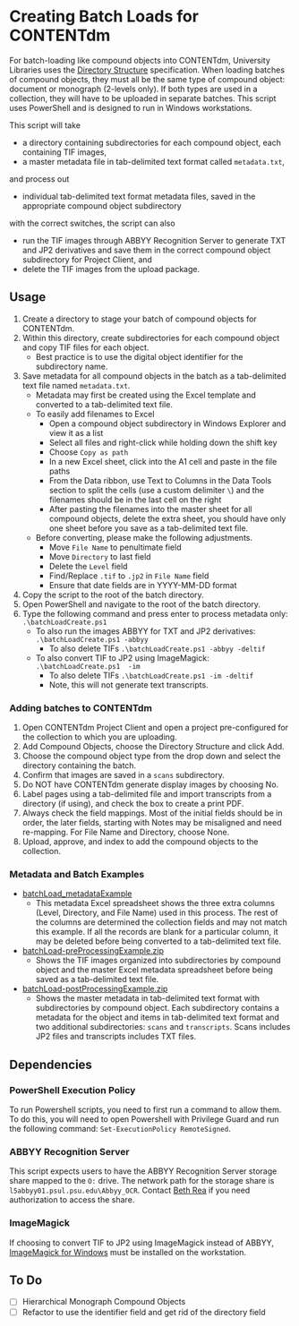 # Creating Batch Loads for CONTENTdm
For batch-loading like compound objects into CONTENTdm, University Libraries uses the [Directory Structure](https://www.oclc.org/support/services/contentdm/help/compound-objects-help/adding-multiple-compound-objects/directory-structure.en.html) specification. When loading batches of compound objects, they must all be the same type of compound object: document or monograph (2-levels only). If both types are used in a collection, they will have to be uploaded in separate batches. This script uses PowerShell and is designed to run in Windows workstations.

This script will take
  * a directory containing subdirectories for each compound object, each containing TIF images,
  * a master metadata file in tab-delimited text format called `metadata.txt`,

and process out

  * individual tab-delimited text format metadata files, saved in the appropriate compound object subdirectory

with the correct switches, the script can also
  * run the TIF images through ABBYY Recognition Server to generate TXT and JP2 derivatives and save them in the correct compound object subdirectory for Project Client, and
  * delete the TIF images from the upload package.

## Usage
1. Create a directory to stage your batch of compound objects for CONTENTdm.
2. Within this directory, create subdirectories for each compound object and copy TIF files for each object.
    * Best practice is to use the digital object identifier for the subdirectory name.
3. Save metadata for all compound objects in the batch as a tab-delimited text file named `metadata.txt`.
    * Metadata may first be created using the Excel template and converted to a tab-delimited text file. 
    * To easily add filenames to Excel
       * Open a compound object subdirectory in Windows Explorer and view it as a list
       * Select all files and right-click while holding down the shift key
       * Choose `Copy as path`
       * In a new Excel sheet, click into the A1 cell and paste in the file paths
       * From the Data ribbon, use Text to Columns in the Data Tools section to split the cells (use a custom delimiter `\`) and the filenames should be in the last cell on the right
       * After pasting the filenames into the master sheet for all compound objects, delete the extra sheet, you should have only one sheet before you save as a tab-delimited text file.
    * Before converting, please make the following adjustments.
       * Move `File Name` to penultimate field
       * Move `Directory` to last field
       * Delete the `Level` field
       * Find/Replace `.tif` to `.jp2` in `File Name` field
       * Ensure that date fields are in YYYY-MM-DD format
4. Copy the script to the root of the batch directory.
5. Open PowerShell and navigate to the root of the batch directory.
6. Type the following command and press enter to process metadata only: `.\batchLoadCreate.ps1 `
    * To also run the images ABBYY for TXT and JP2 derivatives: `.\batchLoadCreate.ps1 -abbyy`
      * To also delete TIFs `.\batchLoadCreate.ps1 -abbyy -deltif`
    * To also convert TIF to JP2 using ImageMagick: `.\batchLoadCreate.ps1  -im`
      * To also delete TIFs `.\batchLoadCreate.ps1 -im -deltif`
      * Note, this will not generate text transcripts.

### Adding batches to CONTENTdm
1. Open CONTENTdm Project Client and open a project pre-configured for the collection to which you are uploading.
2. Add Compound Objects, choose the Directory Structure and click Add.
3. Choose the compound object type from the drop down and select the directory containing the batch.
4. Confirm that images are saved in a `scans` subdirectory.
5. Do NOT have CONTENTdm generate display images by choosing No.
6. Label pages using a tab-delimited file and import transcripts from a directory (if using), and check the box to create a print PDF.
7. Always check the field mappings. Most of the initial fields should be in order, the later fields, starting with Notes may be misaligned and need re-mapping. For File Name and Directory, choose None.
8. Upload, approve, and index to add the compound objects to the collection.

### Metadata and Batch Examples
  * [batchLoad_metadataExample](https://psu.box.com/s/zuulqnvhd7d11xqs8j586403zrycy5sv)
     * This metadata Excel spreadsheet shows the three extra columns (Level, Directory, and File Name) used in this process. The rest of the columns are determined the collection fields and may not match this example. If all the records are blank for a particular column, it may be deleted before being converted to a tab-delimited text file.
  * [batchLoad-preProcessingExample.zip](https://psu.box.com/s/f8o8g9zhek5p09oam2hq0fpmyilse9vz)
       * Shows the TIF images organized into subdirectories by compound object and the master Excel metadata spreadsheet before being saved as a tab-delimited text file.
  * [batchLoad-postProcessingExample.zip](https://psu.box.com/s/y8hfouij1ueh2tyyhsl74995zjhbow0k)
       * Shows the master metadata in tab-delimited text format with subdirectories by compound object. Each subdirectory contains a metadata for the object and items in tab-delimited text format and two additional subdirectories: `scans` and `transcripts`. Scans includes JP2 files and transcripts includes TXT files.

## Dependencies
### PowerShell Execution Policy
To run Powershell scripts, you need to first run a command to allow them. To do this, you will need to open Powershell with Privilege Guard and run the following command: `Set-ExecutionPolicy RemoteSigned`.

### ABBYY Recognition Server
This script expects users to have the ABBYY Recognition Server storage share mapped to the `O:` drive. The network path for the storage share is `l5abbyy01.psul.psu.edu\Abbyy_OCR`. Contact [Beth Rea](mailto:baz5008@psu.edu) if you need authorization to access the share.

### ImageMagick
If choosing to convert TIF to JP2 using ImageMagick instead of ABBYY, [ImageMagick for Windows](https://www.imagemagick.org/script/download.php#windows) must be installed on the workstation.

## To Do
  - [ ] Hierarchical Monograph Compound Objects
  - [ ] Refactor to use the identifier field and get rid of the directory field